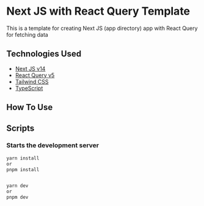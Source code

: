 # Next JS with React Query Template

This is a template for creating Next JS (app directory) app with React Query for fetching data

## Technologies Used

- [Next JS v14](https://nextjs.org/)
- [React Query v5](https://tanstack.com/query/v5)
- [Tailwind CSS](https://tailwindcss.com/)
- [TypeScript](https://www.typescriptlang.org/)

## How To Use

## Scripts

### Starts the development server

```bash
yarn install
or
pnpm install


yarn dev
or
pnpm dev
```


